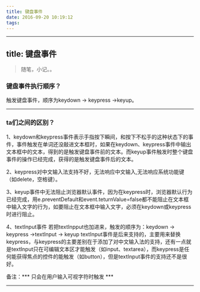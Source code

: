 ```yaml
---
title: 键盘事件
date: 2016-09-20 10:19:12
tags:
---
```

---
title: 键盘事件
---
> 随笔，小记。。

### 键盘事件执行顺序？

触发键盘事件，顺序为keydown -> keypress ->keyup。

------
### ta们之间的区别？

1、keydown和keypress事件表示手指按下瞬间，和按下不松手的这种状态下的事件，事件触发在单词还没敲进文本框时，如果在keydown、keypress事件中输出文本框中的文本，得到的是触发键盘事件前的文本。而keyup事件触发时整个键盘事件的操作已经完成，获得的是触发键盘事件后的文本。

2、keypress对中文输入法支持不好，无法响应中文输入,无法响应系统功能键（如delete，空格键）。

3、keyup事件中无法阻止浏览器默认事件，因为在keypress时，浏览器默认行为已经完成，用e.preventDefault和event.teturnValue=false都不能阻止在文本框中输入文字的行为，如要阻止在文本框中输入文字，必须在keydown或keypress时进行阻止。

4、textInput事件
若把textInpput也加进来，触发的顺序为：keydown -> keypress ->textInput -> keyup
textInput事件是后来支持的，主要用来替换keypress，与keypress的主要差别在于添加了对中文输入法的支持，还有一点就是textInput只在可编辑文本区才能触发（如input、textarea），而keypress是任何能获得焦点的控件的能触发（如button），但是textInput事件的支持还不是很好。

备注：*** 只会在用户输入可视字符时触发 ***


------

